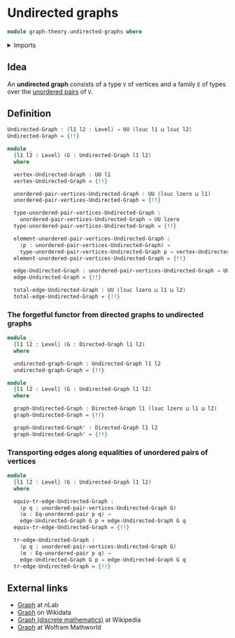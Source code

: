 # Undirected graphs

```agda
module graph-theory.undirected-graphs where
```

<details><summary>Imports</summary>

```agda
open import foundation.cartesian-product-types
open import foundation.dependent-pair-types
open import foundation.equivalences
open import foundation.transport-along-identifications
open import foundation.universe-levels
open import foundation.unordered-pairs

open import graph-theory.directed-graphs
```

</details>

## Idea

An **undirected graph** consists of a type `V` of vertices and a family `E` of
types over the [unordered pairs](foundation.unordered-pairs.md) of `V`.

## Definition

```agda
Undirected-Graph : (l1 l2 : Level) → UU (lsuc l1 ⊔ lsuc l2)
Undirected-Graph = {!!}

module _
  {l1 l2 : Level} (G : Undirected-Graph l1 l2)
  where

  vertex-Undirected-Graph : UU l1
  vertex-Undirected-Graph = {!!}

  unordered-pair-vertices-Undirected-Graph : UU (lsuc lzero ⊔ l1)
  unordered-pair-vertices-Undirected-Graph = {!!}

  type-unordered-pair-vertices-Undirected-Graph :
    unordered-pair-vertices-Undirected-Graph → UU lzero
  type-unordered-pair-vertices-Undirected-Graph = {!!}

  element-unordered-pair-vertices-Undirected-Graph :
    (p : unordered-pair-vertices-Undirected-Graph) →
    type-unordered-pair-vertices-Undirected-Graph p → vertex-Undirected-Graph
  element-unordered-pair-vertices-Undirected-Graph = {!!}

  edge-Undirected-Graph : unordered-pair-vertices-Undirected-Graph → UU l2
  edge-Undirected-Graph = {!!}

  total-edge-Undirected-Graph : UU (lsuc lzero ⊔ l1 ⊔ l2)
  total-edge-Undirected-Graph = {!!}
```

### The forgetful functor from directed graphs to undirected graphs

```agda
module _
  {l1 l2 : Level} (G : Directed-Graph l1 l2)
  where

  undirected-graph-Graph : Undirected-Graph l1 l2
  undirected-graph-Graph = {!!}

module _
  {l1 l2 : Level} (G : Undirected-Graph l1 l2)
  where

  graph-Undirected-Graph : Directed-Graph l1 (lsuc lzero ⊔ l1 ⊔ l2)
  graph-Undirected-Graph = {!!}

  graph-Undirected-Graph' : Directed-Graph l1 l2
  graph-Undirected-Graph' = {!!}
```

### Transporting edges along equalities of unordered pairs of vertices

```agda
module _
  {l1 l2 : Level} (G : Undirected-Graph l1 l2)
  where

  equiv-tr-edge-Undirected-Graph :
    (p q : unordered-pair-vertices-Undirected-Graph G)
    (α : Eq-unordered-pair p q) →
    edge-Undirected-Graph G p ≃ edge-Undirected-Graph G q
  equiv-tr-edge-Undirected-Graph = {!!}

  tr-edge-Undirected-Graph :
    (p q : unordered-pair-vertices-Undirected-Graph G)
    (α : Eq-unordered-pair p q) →
    edge-Undirected-Graph G p → edge-Undirected-Graph G q
  tr-edge-Undirected-Graph = {!!}
```

## External links

- [Graph](https://ncatlab.org/nlab/show/graph) at $n$Lab
- [Graph](https://www.wikidata.org/entity/Q141488) on Wikidata
- [Graph (discrete mathematics)](<https://en.wikipedia.org/wiki/Graph_(discrete_mathematics)>)
  at Wikipedia
- [Graph](https://mathworld.wolfram.com/Graph.html) at Wolfram Mathworld
